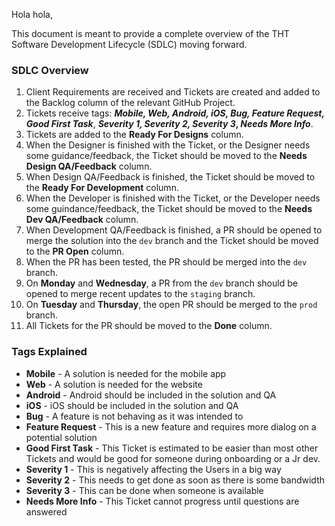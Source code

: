 Hola hola,

This document is meant to provide a complete overview of the THT Software Development Lifecycle (SDLC) moving forward.

### SDLC Overview

1. Client Requirements are received and Tickets are created and added to the Backlog column of the relevant GitHub Project.
2. Tickets receive tags: **_Mobile, Web, Android, iOS, Bug, Feature Request, Good First Task_**, **_Severity 1, Severity 2, Severity 3_, _Needs More Info_**.
3. Tickets are added to the **Ready For Designs** column.
4. When the Designer is finished with the Ticket, or the Designer needs some guidance/feedback, the Ticket should be moved to the **Needs Design QA/Feedback** column.
5. When Design QA/Feedback is finished, the Ticket should be moved to the **Ready For Development** column.
6. When the Developer is finished with the Ticket, or the Developer needs some guindance/feedback, the Ticket should be moved to the **Needs Dev QA/Feedback** column.
7. When Development QA/Feedback is finished, a PR should be opened to merge the solution into the `dev` branch and the Ticket should be moved to the **PR Open** column.
8. When the PR has been tested, the PR should be merged into the `dev` branch.
9. On **Monday** and **Wednesday**, a PR from the `dev` branch should be opened to merge recent updates to the `staging` branch.
10. On **Tuesday** and **Thursday**, the open PR should be merged to the `prod` branch.
11. All Tickets for the PR should be moved to the **Done** column.

### Tags Explained
- **Mobile** - A solution is needed for the mobile app
- **Web** - A solution is needed for the website
- **Android** - Android should be included in the solution and QA
- **iOS** - iOS should be included in the solution and QA
- **Bug** - A feature is not behaving as it was intended to
- **Feature Request** - This is a new feature and requires more dialog on a potential solution
- **Good First Task** - This Ticket is estimated to be easier than most other Tickets and would be good for someone during onboarding or a Jr dev.
- **Severity 1** - This is negatively affecting the Users in a big way
- **Severity 2** - This needs to get done as soon as there is some bandwidth
- **Severity 3** - This can be done when someone is available
- **Needs More Info** - This Ticket cannot progress until questions are answered
